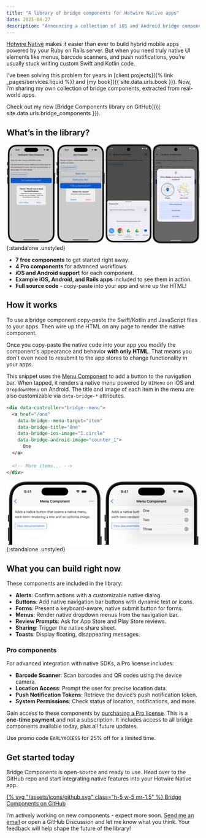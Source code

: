 ```yaml
---
title: "A library of bridge components for Hotwire Native apps"
date: 2025-04-27
description: "Announcing a collection of iOS and Android bridge components to drop into your Hotwire Native apps, all extracted from real-world applications."
---
```


[Hotwire Native](https://native.hotwired.dev) makes it easier than ever to build hybrid mobile apps powered by your Ruby on Rails server. But when you need truly native UI elements like menus, barcode scanners, and push notifications, you’re usually stuck writing custom Swift and Kotlin code.

I’ve been solving this problem for years in [client projects]({% link _pages/services.liquid %}) and [my book]({{ site.data.urls.book }}). Now, I’m sharing my own collection of bridge components, extracted from real-world apps.

Check out my new [Bridge Components library on GitHub]({{ site.data.urls.bridge_components }}).

## What’s in the library?

![](/assets/images/bridge-components-library/promo.png){:standalone .unstyled}

* **7 free components** to get started right away.
* **4 Pro components** for advanced workflows.
* **iOS and Android support** for each component.
* **Example iOS, Android, and Rails apps** included to see them in action.
* **Full source code** - copy-paste into your app and wire up the HTML!

## How it works

To use a bridge component copy-paste the Swift/Kotlin and JavaScript files to your apps. Then wire up the HTML on any page to render the native component.

Once you copy-paste the native code into your app you modify the component's appearance and behavior **with only HTML**. That means you don't even need to resubmit to the app stores to change functionality in your apps.

This snippet uses the [Menu Component](https://github.com/joemasilotti/bridge-components/tree/main/components/menu) to add a button to the navigation bar. When tapped, it renders a native menu powered by `UIMenu` on iOS and `DropdownMenu` on Android. The title and image of each item in the menu are also customizable via `data-bridge-*` attributes.

```html
<div data-controller="bridge--menu">
  <a href="/one"
    data-bridge--menu-target="item"
    data-bridge-title="One"
    data-bridge-ios-image="1.circle"
    data-bridge-android-image="counter_1">
      One
  </a>

  <!-- More items... -->
</div>
```

![](/assets/images/bridge-components-library/MenuComponent.png){:standalone .unstyled}

## What you can build right now

These components are included in the library:

* **Alerts**: Confirm actions with a customizable native dialog.
* **Buttons**: Add native navigation bar buttons with dynamic text or icons.
* **Forms**: Present a keyboard-aware, native submit button for forms.
* **Menus**: Render native dropdown menus from the navigation bar.
* **Review Prompts**: Ask for App Store and Play Store reviews.
* **Sharing**: Trigger the native share sheet.
* **Toasts**: Display floating, disappearing messages.

### Pro components

For advanced integration with native SDKs, a Pro license includes:

* **Barcode Scanner**: Scan barcodes and QR codes using the device camera.
* **Location Access**: Prompt the user for precise location data.
* **Push Notification Tokens**: Retrieve the device’s push notification token.
* **System Permissions**: Check status of location, notifications, and more.

Gain access to these components by [purchasing a Pro license](https://buy.stripe.com/fZeaF6bn9b9d4Pm14b). This is a **one-time payment** and not a subscription. It includes access to all bridge components available today, plus all future updates.

Use promo code <code>EARLYACCESS</code> for 25% off for a limited time.

## Get started today

Bridge Components is open-source and ready to use. Head over to the GitHub repo and start integrating native features into your Hotwire Native app.

<div class="not-prose">
  <a href="{{ site.data.urls.bridge_components }}" target="_blank" class="button button-primary button-lg flex">
    {% svg "/assets/icons/github.svg" class="h-5 w-5 mr-1.5" %}
    Bridge Components on GitHub
  </a>
</div>

I’m actively working on new components - expect more soon. [Send me an email](mailto:joe@masilotti.com) or open a GitHub Discussion and let me know what you think. Your feedback will help shape the future of the library!
